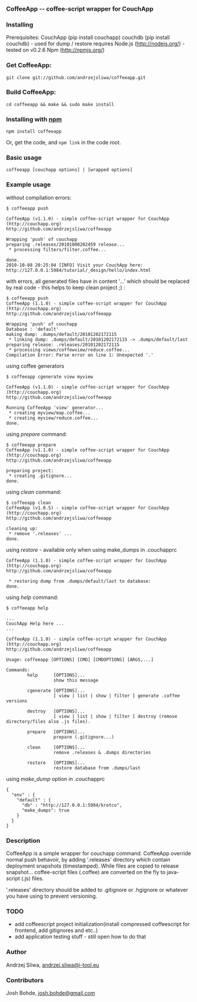### CoffeeApp -- coffee-script wrapper for CouchApp

### Installing

Prerequisites:
    CouchApp (pip install couchapp)
    couchdb (pip install couchdb) - used for dump / restore
    requires Node.js (<http://nodejs.org/>) - tested on v0.2.6
    Npm (<http://npmjs.org/>)


### Get CoffeeApp:

    git clone git://github.com/andrzejsliwa/coffeeapp.git

### Build CoffeeApp:

    cd coffeeapp && make && sudo make install

### Installing with [npm](http://npmjs.org/)

    npm install coffeeapp

Or, get the code, and `npm link` in the code root.

### Basic usage

    coffeeapp [couchapp options] | [wrapped options]

### Example usage


without compilation errors:

    $ coffeeapp push

    CoffeeApp (v1.1.0) - simple coffee-script wrapper for CouchApp (http://couchapp.org)
    http://github.com/andrzejsliwa/coffeeapp

    Wrapping 'push' of couchapp
    preparing .releases/20101008202459 release...
     * processing filters/filter.coffee...

    done.
    2010-10-08 20:25:04 [INFO] Visit your CouchApp here:
    http://127.0.0.1:5984/tutorial/_design/hello/index.html

with errors, all generated files have in content '...' which should be replaced by real code - this helps to keep clean project ;) :

    $ coffeeapp push
    CoffeeApp (1.1.0) - simple coffee-script wrapper for CouchApp (http://couchapp.org)
    http://github.com/andrzejsliwa/coffeeapp

    Wrapping 'push' of couchapp
    Database : 'default'
    making dump: .dumps/default/20101202172115
     * linking dump: .dumps/default/20101202172115 -> .dumps/default/last
    preparing release: .releases/20101202172115
     * processing views/coffewview/reduce.coffee...
    Compilation Error: Parse error on line 1: Unexpected '.'


using coffee generators

    $ coffeeapp cgenerate view myview

    CoffeeApp (v1.1.0) - simple coffee-script wrapper for CouchApp (http://couchapp.org)
    http://github.com/andrzejsliwa/coffeeapp

    Running CoffeeApp 'view' generator...
     * creating myview/map.coffee...
     * creating myview/reduce.coffee...
    done.

using *prepare* command:

    $ coffeeapp prepare
    CoffeeApp (v1.1.0) - simple coffee-script wrapper for CouchApp (http://couchapp.org)
    http://github.com/andrzejsliwa/coffeeapp

    preparing project:
     * creating .gitignore...
    done.

using *clean* command:

    $ coffeeapp clean
    CoffeeApp (v1.0.5) - simple coffee-script wrapper for CouchApp (http://couchapp.org)
    http://github.com/andrzejsliwa/coffeeapp

    cleaning up:
     * remove '.releases' ...
    done.

using *restore* - available only when using make_dumps in .couchapprc

    CoffeeApp (1.1.0) - simple coffee-script wrapper for CouchApp (http://couchapp.org)
    http://github.com/andrzejsliwa/coffeeapp

     * restoring dump from .dumps/default/last to database:
    done.


using *help* command:

    $ coffeeapp help

    ...
    CouchApp Help here ...
    ...

    CoffeeApp (1.1.0) - simple coffee-script wrapper for CouchApp (http://couchapp.org)
    http://github.com/andrzejsliwa/coffeeapp

    Usage: coffeeapp [OPTIONS] [CMD] [CMDOPTIONS] [ARGS,...]

    Commands:
            help      [OPTIONS]...
                      show this message

            cgenerate [OPTIONS]...
                      [ view | list | show | filter ] generate .coffee versions

            destroy   [OPTIONS]...
                      [ view | list | show | filter ] destroy (remove directory/files also .js files).

            prepare   [OPTIONS]...
                      prepare (.gitignore...)

            clean     [OPTIONS]...
                      remove .releases & .dumps directories

            restore   [OPTIONS]...
                      restore database from .dumps/last


using *make_dump* option in .couchapprc

    {
      "env" : {
        "default" : {
          "db" : "http://127.0.0.1:5984/krotco",
          "make_dumps": true
        }
      }
    }



### Description

CoffeeApp is a simple wrapper for couchapp command. CoffeeApp override normal push behavoir, by adding '.releases' directory
which contain deployment snapshots (timestamped). While files are copied to release snapshot... coffee-script files (.coffee)
are converted on the fly to java-script (.js) files.

'.releases' directory should be added to .gitignore or .hgignore or whatever you have using to prevent versioning.

### TODO

* add coffeescript project initialization(install compressed coffeescript for frontend, add gitignores and etc..)
* add application testing stuff - still open how to do that

### Author

Andrzej Sliwa, andrzej.sliwa@i-tool.eu


### Contributors

Josh Bohde, josh.bohde@gmail.com